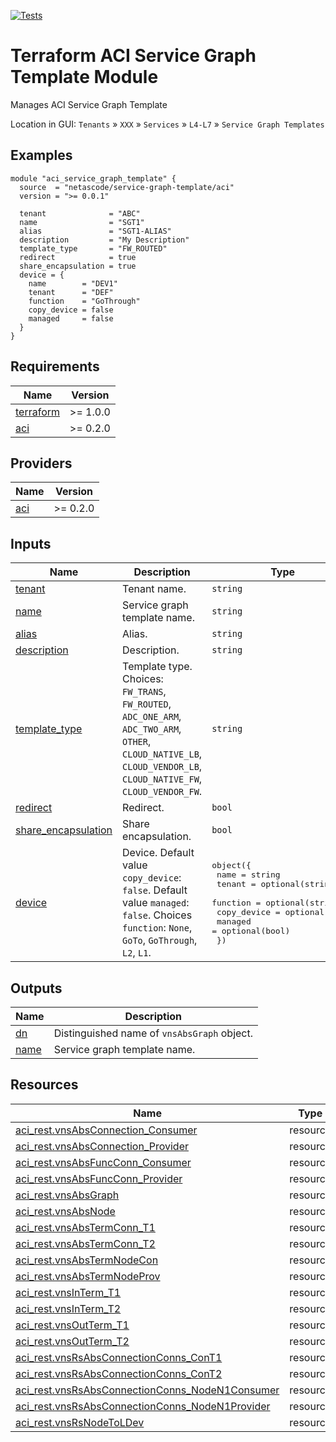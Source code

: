<!-- BEGIN_TF_DOCS -->
[![Tests](https://github.com/netascode/terraform-aci-service-graph-template/actions/workflows/test.yml/badge.svg)](https://github.com/netascode/terraform-aci-service-graph-template/actions/workflows/test.yml)

# Terraform ACI Service Graph Template Module

Manages ACI Service Graph Template

Location in GUI:
`Tenants` » `XXX` » `Services` » `L4-L7` » `Service Graph Templates`

## Examples

```hcl
module "aci_service_graph_template" {
  source  = "netascode/service-graph-template/aci"
  version = ">= 0.0.1"

  tenant              = "ABC"
  name                = "SGT1"
  alias               = "SGT1-ALIAS"
  description         = "My Description"
  template_type       = "FW_ROUTED"
  redirect            = true
  share_encapsulation = true
  device = {
    name        = "DEV1"
    tenant      = "DEF"
    function    = "GoThrough"
    copy_device = false
    managed     = false
  }
}

```

## Requirements

| Name | Version |
|------|---------|
| <a name="requirement_terraform"></a> [terraform](#requirement\_terraform) | >= 1.0.0 |
| <a name="requirement_aci"></a> [aci](#requirement\_aci) | >= 0.2.0 |

## Providers

| Name | Version |
|------|---------|
| <a name="provider_aci"></a> [aci](#provider\_aci) | >= 0.2.0 |

## Inputs

| Name | Description | Type | Default | Required |
|------|-------------|------|---------|:--------:|
| <a name="input_tenant"></a> [tenant](#input\_tenant) | Tenant name. | `string` | n/a | yes |
| <a name="input_name"></a> [name](#input\_name) | Service graph template name. | `string` | n/a | yes |
| <a name="input_alias"></a> [alias](#input\_alias) | Alias. | `string` | `""` | no |
| <a name="input_description"></a> [description](#input\_description) | Description. | `string` | `""` | no |
| <a name="input_template_type"></a> [template\_type](#input\_template\_type) | Template type. Choices: `FW_TRANS`, `FW_ROUTED`, `ADC_ONE_ARM`, `ADC_TWO_ARM`, `OTHER`, `CLOUD_NATIVE_LB`, `CLOUD_VENDOR_LB`, `CLOUD_NATIVE_FW`, `CLOUD_VENDOR_FW`. | `string` | `"OTHER"` | no |
| <a name="input_redirect"></a> [redirect](#input\_redirect) | Redirect. | `bool` | `false` | no |
| <a name="input_share_encapsulation"></a> [share\_encapsulation](#input\_share\_encapsulation) | Share encapsulation. | `bool` | `false` | no |
| <a name="input_device"></a> [device](#input\_device) | Device. Default value `copy_device`: `false`. Default value `managed`: `false`. Choices `function`: `None`, `GoTo`, `GoThrough`, `L2`, `L1`. | <pre>object({<br>    name        = string<br>    tenant      = optional(string)<br>    function    = optional(string)<br>    copy_device = optional(bool)<br>    managed     = optional(bool)<br>  })</pre> | n/a | yes |

## Outputs

| Name | Description |
|------|-------------|
| <a name="output_dn"></a> [dn](#output\_dn) | Distinguished name of `vnsAbsGraph` object. |
| <a name="output_name"></a> [name](#output\_name) | Service graph template name. |

## Resources

| Name | Type |
|------|------|
| [aci_rest.vnsAbsConnection_Consumer](https://registry.terraform.io/providers/netascode/aci/latest/docs/resources/rest) | resource |
| [aci_rest.vnsAbsConnection_Provider](https://registry.terraform.io/providers/netascode/aci/latest/docs/resources/rest) | resource |
| [aci_rest.vnsAbsFuncConn_Consumer](https://registry.terraform.io/providers/netascode/aci/latest/docs/resources/rest) | resource |
| [aci_rest.vnsAbsFuncConn_Provider](https://registry.terraform.io/providers/netascode/aci/latest/docs/resources/rest) | resource |
| [aci_rest.vnsAbsGraph](https://registry.terraform.io/providers/netascode/aci/latest/docs/resources/rest) | resource |
| [aci_rest.vnsAbsNode](https://registry.terraform.io/providers/netascode/aci/latest/docs/resources/rest) | resource |
| [aci_rest.vnsAbsTermConn_T1](https://registry.terraform.io/providers/netascode/aci/latest/docs/resources/rest) | resource |
| [aci_rest.vnsAbsTermConn_T2](https://registry.terraform.io/providers/netascode/aci/latest/docs/resources/rest) | resource |
| [aci_rest.vnsAbsTermNodeCon](https://registry.terraform.io/providers/netascode/aci/latest/docs/resources/rest) | resource |
| [aci_rest.vnsAbsTermNodeProv](https://registry.terraform.io/providers/netascode/aci/latest/docs/resources/rest) | resource |
| [aci_rest.vnsInTerm_T1](https://registry.terraform.io/providers/netascode/aci/latest/docs/resources/rest) | resource |
| [aci_rest.vnsInTerm_T2](https://registry.terraform.io/providers/netascode/aci/latest/docs/resources/rest) | resource |
| [aci_rest.vnsOutTerm_T1](https://registry.terraform.io/providers/netascode/aci/latest/docs/resources/rest) | resource |
| [aci_rest.vnsOutTerm_T2](https://registry.terraform.io/providers/netascode/aci/latest/docs/resources/rest) | resource |
| [aci_rest.vnsRsAbsConnectionConns_ConT1](https://registry.terraform.io/providers/netascode/aci/latest/docs/resources/rest) | resource |
| [aci_rest.vnsRsAbsConnectionConns_ConT2](https://registry.terraform.io/providers/netascode/aci/latest/docs/resources/rest) | resource |
| [aci_rest.vnsRsAbsConnectionConns_NodeN1Consumer](https://registry.terraform.io/providers/netascode/aci/latest/docs/resources/rest) | resource |
| [aci_rest.vnsRsAbsConnectionConns_NodeN1Provider](https://registry.terraform.io/providers/netascode/aci/latest/docs/resources/rest) | resource |
| [aci_rest.vnsRsNodeToLDev](https://registry.terraform.io/providers/netascode/aci/latest/docs/resources/rest) | resource |
<!-- END_TF_DOCS -->